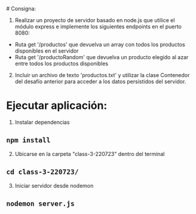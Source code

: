 # Consigna:

1. Realizar un proyecto de servidor basado en node.js que utilice el módulo express e implemente los siguientes endpoints en el puerto 8080:

- Ruta get '/productos' que devuelva un array con todos los productos disponibles en el servidor
- Ruta get '/productoRandom' que devuelva un producto elegido al azar entre todos los productos disponibles

2. Incluir un archivo de texto 'productos.txt' y utilizar la clase Contenedor del desafío anterior para acceder a los datos persistidos del servidor.

# Ejecutar aplicación:

1. Instalar dependencias

## `npm install`

2. Ubicarse en la carpeta "class-3-220723" dentro del terminal

## `cd class-3-220723/`

3. Iniciar servidor desde nodemon

## `nodemon server.js`
